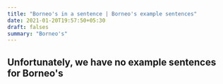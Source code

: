 ```yaml
---
title: "Borneo's in a sentence | Borneo's example sentences"
date: 2021-01-20T19:57:50+05:30
draft: falses
summary: "Borneo's"
---
```

## Unfortunately, we have no example sentences for Borneo's                 
